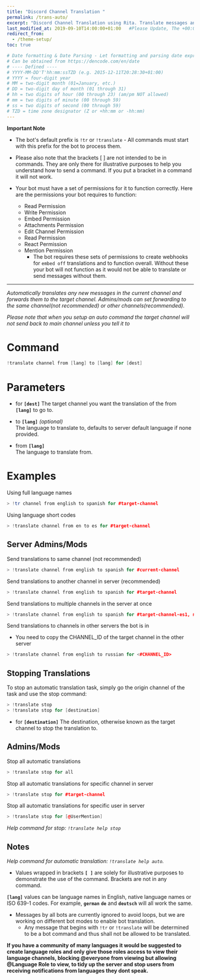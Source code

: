 ```yaml
---
title: "Discord Channel Translation "
permalink: /trans-auto/
excerpt: "Discord Channel Translation using Rita. Translate messages and forward their translations to other channels to allow different language channels between users."
last_modified_at: 2019-09-10T14:00:00+01:00   #Please Update, The +00:00 is the Time Zone difference
redirect_from:
  - /theme-setup/
toc: true

# Date formatting & Date Parsing - Let formatting and parsing date expressed in ISO8601 format.
# Can be obtained from https://dencode.com/en/date
# ---- Defined ----
# YYYY-MM-DD'T'hh:mm:ssTZD (e.g. 2015-12-11T20:28:30+01:00)
# YYYY = four-digit year
# MM = two-digit month (01=January, etc.)
# DD = two-digit day of month (01 through 31)
# hh = two digits of hour (00 through 23) (am/pm NOT allowed)
# mm = two digits of minute (00 through 59)
# ss = two digits of second (00 through 59)
# TZD = time zone designator (Z or +hh:mm or -hh:mm)
---
```


**Important Note**

* The bot's default prefix is `!tr` or `!translate` - All commands must start with this prefix for the bot to process them.

* Please also note that the brackets \[ ] are not intended to be in commands. They are only there for illustrative purposes to help you understand how to send a command. If you put a bracket in a command it will not work.

* Your bot must have a set of permissions for it to function correctly. Here are the permissions your bot requires to function:
  * Read Permission
  * Write Permission
  * Embed Permission
  * Attachments Permission
  * Edit Channel Permission
  * Read Permission
  * React Permission
  * Mention Permission
    * The bot requires these sets of permissions to create webhooks for `embed off` translations and to function overall. Without these your bot will not function as it would not be able to translate or send messages without them.



----

*Automatically translates any new messages in the current channel and forwards them to the target channel. Admins/mods can set forwarding to the same channel(not recommended) or other channels(recommended).*

  *Please note that when you setup an auto command the target channel will not send back to main channel unless you tell it to*

# Command
```c++
!translate channel from [lang] to [lang] for [dest]
```

# Parameters
* for **`[dest]`**
The target channel you want the translation of the from **`[lang]`** to go to.  

* to **`[lang]`** _(optional)_  
The language to translate to, defaults to server default language if none provided.

* from **`[lang]`**  
The language to translate from.

# Examples  
Using full language names
```c++
> !tr channel from english to spanish for #target-channel
```

Using language short codes
```c++
> !translate channel from en to es for #target-channel
```


## Server Admins/Mods
Send translations to same channel (not recommended)
```c++
> !translate channel from english to spanish for #current-channel
```

Send translations to another channel in server (recommended)
```c++
> !translate channel from english to spanish for #target-channel
```

Send translations to multiple channels in the server at once
```c++
> !translate channel from english to spanish for #target-channel-es1, #target-channel-es2, #target-channel-es3, #target-channel-es2
```

Send translations to channels in other servers the bot is in

 * You need to copy the CHANNEL_ID of the target channel in the other server 
```c++
> !translate channel from english to russian for <#CHANNEL_ID>
```

## Stopping Translations
To stop an automatic translation task, simply go the origin channel of the task and use the stop command:
```c++
> !translate stop  
> !translate stop for [destination]
```

* for **`[destination]`** 
The destination, otherwise known as the target channel to stop the translation to.

## Admins/Mods
Stop all automatic translations
```c++
> !translate stop for all
```

Stop all automatic translations for specific channel in server
```c++
> !translate stop for #target-channel
```

Stop all automatic translations for specific user in server
```c++
> !translate stop for [@UserMention]
```

*Help command for stop: `!translate help stop`*

## Notes
*Help command for automatic translation: `!translate help auto`.*

* Values wrapped in brackets **`[ ]`** are solely for illustrative purposes to demonstrate the use of the command. Brackets are not in any command.

**`[lang]`** values can be language names in English, native language names or ISO 639-1 codes. For example, **`german`** **`de`** and **`deutsch`** will all work the same.

* Messages by all bots are currently ignored to avoid loops, but we are working on different bot modes to enable bot translation.
    * Any message that begins with `!tr` or `!translate` will be determined to be a bot command and thus shall not be allowed to be translated.  

**If you have a community of many languages it would be suggested to create language roles and only give those roles access to view their language channels, blocking @everyone from viewing but allowing @Language Role to view, to tidy up the server and stop users from receiving notifications from languages they dont speak.**
